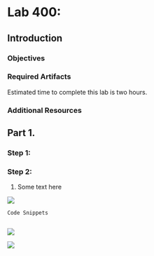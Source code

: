 # Lab 400: 

## Introduction


### Objectives


### Required Artifacts

Estimated time to complete this lab is two hours.

### Additional Resources

## Part 1. 

### Step 1: 

### Step 2: 

1. Some text here

![](./images/1a.png "")


```
Code Snippets


```

![](./images/111.png "")

![](./images/112.png "")
